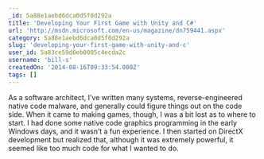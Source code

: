 ```yaml
---
_id: 5a88e1aebd6dca0d5f0d292a
title: 'Developing Your First Game with Unity and C#'
url: 'http://msdn.microsoft.com/en-us/magazine/dn759441.aspx'
category: 5a88e1aebd6dca0d5f0d292a
slug: 'developing-your-first-game-with-unity-and-c'
user_id: 5a83ce59d6eb0005c4ecda2c
username: 'bill-s'
createdOn: '2014-08-16T09:33:54.000Z'
tags: []
---
```


As a software architect, I’ve written many systems, reverse-­engineered native code malware, and generally could figure things out on the code side. When it came to making games, though, I was a bit lost as to where to start. I had done some native code graphics programming in the early Windows days, and it wasn’t a fun experience. I then started on DirectX development but realized that, although it was extremely powerful, it seemed like too much code for what I wanted to do.
